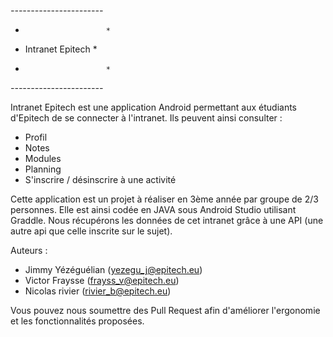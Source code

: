 *-----------------------*
*                       *
*   Intranet Epitech    *
*                       *
*-----------------------*

Intranet Epitech est une application Android permettant aux étudiants d'Epitech de se connecter à l'intranet.
Ils peuvent ainsi consulter :
 - Profil
 - Notes
 - Modules
 - Planning
 - S'inscrire / désinscrire à une activité
 
Cette application est un projet à réaliser en 3ème année par groupe de 2/3 personnes. 
Elle est ainsi codée en JAVA sous Android Studio utilisant Graddle.
Nous récupérons les données de cet intranet grâce à une API (une autre api que celle inscrite sur le sujet).

Auteurs :
 - Jimmy Yézéguélian (yezegu_j@epitech.eu)
 - Victor Fraysse (frayss_v@epitech.eu)
 - Nicolas rivier (rivier_b@epitech.eu)
 
Vous pouvez nous soumettre des Pull Request afin d'améliorer l'ergonomie  et les fonctionnalités proposées.
